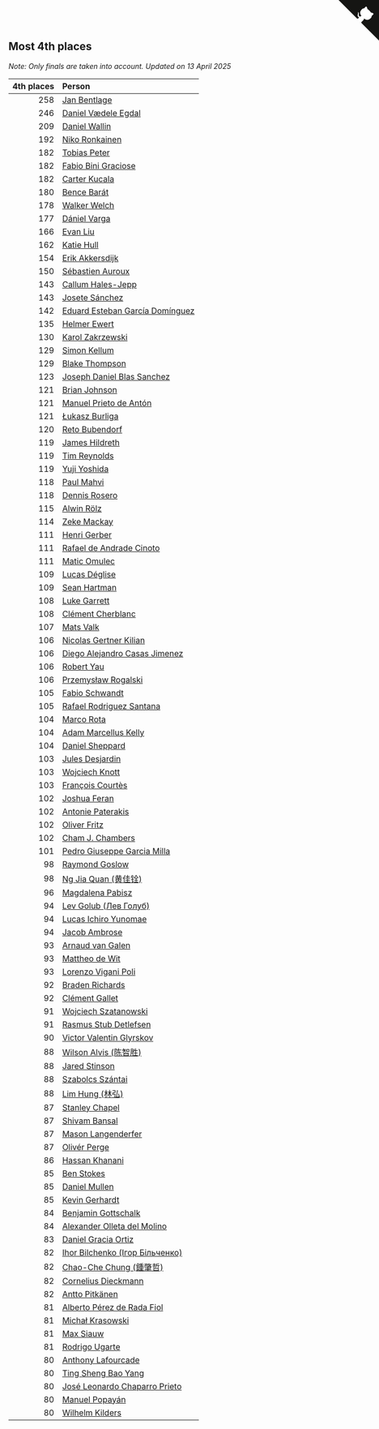 ## Most 4th places

*Note: Only finals are taken into account.*
*Updated on 13 April 2025*

| 4th places | Person |
| ---: | :--- |
| 258 | [Jan Bentlage](https://www.worldcubeassociation.org/persons/2010BENT01) |
| 246 | [Daniel Vædele Egdal](https://www.worldcubeassociation.org/persons/2013EGDA01) |
| 209 | [Daniel Wallin](https://www.worldcubeassociation.org/persons/2013WALL03) |
| 192 | [Niko Ronkainen](https://www.worldcubeassociation.org/persons/2010RONK01) |
| 182 | [Tobias Peter](https://www.worldcubeassociation.org/persons/2014PETE03) |
| 182 | [Fabio Bini Graciose](https://www.worldcubeassociation.org/persons/2010GRAC02) |
| 182 | [Carter Kucala](https://www.worldcubeassociation.org/persons/2015KUCA01) |
| 180 | [Bence Barát](https://www.worldcubeassociation.org/persons/2008BARA01) |
| 178 | [Walker Welch](https://www.worldcubeassociation.org/persons/2011WELC01) |
| 177 | [Dániel Varga](https://www.worldcubeassociation.org/persons/2008VARG01) |
| 166 | [Evan Liu](https://www.worldcubeassociation.org/persons/2009LIUE01) |
| 162 | [Katie Hull](https://www.worldcubeassociation.org/persons/2010HULL01) |
| 154 | [Erik Akkersdijk](https://www.worldcubeassociation.org/persons/2005AKKE01) |
| 150 | [Sébastien Auroux](https://www.worldcubeassociation.org/persons/2008AURO01) |
| 143 | [Callum Hales-Jepp](https://www.worldcubeassociation.org/persons/2012HALE01) |
| 143 | [Josete Sánchez](https://www.worldcubeassociation.org/persons/2015SANC18) |
| 142 | [Eduard Esteban García Domínguez](https://www.worldcubeassociation.org/persons/2011EDUA01) |
| 135 | [Helmer Ewert](https://www.worldcubeassociation.org/persons/2015EWER01) |
| 130 | [Karol Zakrzewski](https://www.worldcubeassociation.org/persons/2014ZAKR01) |
| 129 | [Simon Kellum](https://www.worldcubeassociation.org/persons/2016KELL12) |
| 129 | [Blake Thompson](https://www.worldcubeassociation.org/persons/2010THOM03) |
| 123 | [Joseph Daniel Blas Sanchez](https://www.worldcubeassociation.org/persons/2016SANC08) |
| 121 | [Brian Johnson](https://www.worldcubeassociation.org/persons/2013JOHN10) |
| 121 | [Manuel Prieto de Antón](https://www.worldcubeassociation.org/persons/2015ANTO04) |
| 121 | [Łukasz Burliga](https://www.worldcubeassociation.org/persons/2013BURL01) |
| 120 | [Reto Bubendorf](https://www.worldcubeassociation.org/persons/2012BUBE01) |
| 119 | [James Hildreth](https://www.worldcubeassociation.org/persons/2009HILD01) |
| 119 | [Tim Reynolds](https://www.worldcubeassociation.org/persons/2005REYN01) |
| 119 | [Yuji Yoshida](https://www.worldcubeassociation.org/persons/2015YOSH01) |
| 118 | [Paul Mahvi](https://www.worldcubeassociation.org/persons/2012MAHV01) |
| 118 | [Dennis Rosero](https://www.worldcubeassociation.org/persons/2010ROSE03) |
| 115 | [Alwin Rölz](https://www.worldcubeassociation.org/persons/2016ROLZ01) |
| 114 | [Zeke Mackay](https://www.worldcubeassociation.org/persons/2015MACK06) |
| 111 | [Henri Gerber](https://www.worldcubeassociation.org/persons/2014GERB01) |
| 111 | [Rafael de Andrade Cinoto](https://www.worldcubeassociation.org/persons/2007CINO01) |
| 111 | [Matic Omulec](https://www.worldcubeassociation.org/persons/2010OMUL02) |
| 109 | [Lucas Déglise](https://www.worldcubeassociation.org/persons/2015DEGL01) |
| 109 | [Sean Hartman](https://www.worldcubeassociation.org/persons/2016HART02) |
| 108 | [Luke Garrett](https://www.worldcubeassociation.org/persons/2017GARR05) |
| 108 | [Clément Cherblanc](https://www.worldcubeassociation.org/persons/2014CHER05) |
| 107 | [Mats Valk](https://www.worldcubeassociation.org/persons/2007VALK01) |
| 106 | [Nicolas Gertner Kilian](https://www.worldcubeassociation.org/persons/2013GERT01) |
| 106 | [Diego Alejandro Casas Jimenez](https://www.worldcubeassociation.org/persons/2014JIME05) |
| 106 | [Robert Yau](https://www.worldcubeassociation.org/persons/2009YAUR01) |
| 106 | [Przemysław Rogalski](https://www.worldcubeassociation.org/persons/2013ROGA02) |
| 105 | [Fabio Schwandt](https://www.worldcubeassociation.org/persons/2014SCHW02) |
| 105 | [Rafael Rodriguez Santana](https://www.worldcubeassociation.org/persons/2012SANT12) |
| 104 | [Marco Rota](https://www.worldcubeassociation.org/persons/2009ROTA01) |
| 104 | [Adam Marcellus Kelly](https://www.worldcubeassociation.org/persons/2016KELL10) |
| 104 | [Daniel Sheppard](https://www.worldcubeassociation.org/persons/2009SHEP01) |
| 103 | [Jules Desjardin](https://www.worldcubeassociation.org/persons/2010DESJ01) |
| 103 | [Wojciech Knott](https://www.worldcubeassociation.org/persons/2011KNOT01) |
| 103 | [François Courtès](https://www.worldcubeassociation.org/persons/2008COUR01) |
| 102 | [Joshua Feran](https://www.worldcubeassociation.org/persons/2011FERA01) |
| 102 | [Antonie Paterakis](https://www.worldcubeassociation.org/persons/2012PATE01) |
| 102 | [Oliver Fritz](https://www.worldcubeassociation.org/persons/2014FRIT02) |
| 102 | [Cham J. Chambers](https://www.worldcubeassociation.org/persons/2017CHAM09) |
| 101 | [Pedro Giuseppe Garcia Milla](https://www.worldcubeassociation.org/persons/2016MILL07) |
| 98 | [Raymond Goslow](https://www.worldcubeassociation.org/persons/2014GOSL01) |
| 98 | [Ng Jia Quan (黄佳铨)](https://www.worldcubeassociation.org/persons/2015QUAN03) |
| 96 | [Magdalena Pabisz](https://www.worldcubeassociation.org/persons/2017PABI01) |
| 94 | [Lev Golub (Лев Голуб)](https://www.worldcubeassociation.org/persons/2014HOLU01) |
| 94 | [Lucas Ichiro Yunomae](https://www.worldcubeassociation.org/persons/2014YUNO01) |
| 94 | [Jacob Ambrose](https://www.worldcubeassociation.org/persons/2010AMBR01) |
| 93 | [Arnaud van Galen](https://www.worldcubeassociation.org/persons/2006GALE01) |
| 93 | [Mattheo de Wit](https://www.worldcubeassociation.org/persons/2015WITM01) |
| 93 | [Lorenzo Vigani Poli](https://www.worldcubeassociation.org/persons/2007POLI01) |
| 92 | [Braden Richards](https://www.worldcubeassociation.org/persons/2017RICH02) |
| 92 | [Clément Gallet](https://www.worldcubeassociation.org/persons/2004GALL02) |
| 91 | [Wojciech Szatanowski](https://www.worldcubeassociation.org/persons/2011SZAT01) |
| 91 | [Rasmus Stub Detlefsen](https://www.worldcubeassociation.org/persons/2014DETL01) |
| 90 | [Victor Valentin Glyrskov](https://www.worldcubeassociation.org/persons/2014GLYR01) |
| 88 | [Wilson Alvis (陈智胜)](https://www.worldcubeassociation.org/persons/2011ALVI01) |
| 88 | [Jared Stinson](https://www.worldcubeassociation.org/persons/2014STIN01) |
| 88 | [Szabolcs Szántai](https://www.worldcubeassociation.org/persons/2016SZAN01) |
| 88 | [Lim Hung (林弘)](https://www.worldcubeassociation.org/persons/2016HUNG08) |
| 87 | [Stanley Chapel](https://www.worldcubeassociation.org/persons/2016CHAP04) |
| 87 | [Shivam Bansal](https://www.worldcubeassociation.org/persons/2011BANS02) |
| 87 | [Mason Langenderfer](https://www.worldcubeassociation.org/persons/2013LANG03) |
| 87 | [Olivér Perge](https://www.worldcubeassociation.org/persons/2007PERG01) |
| 86 | [Hassan Khanani](https://www.worldcubeassociation.org/persons/2018KHAN26) |
| 85 | [Ben Stokes](https://www.worldcubeassociation.org/persons/2018STOK01) |
| 85 | [Daniel Mullen](https://www.worldcubeassociation.org/persons/2016MULL04) |
| 85 | [Kevin Gerhardt](https://www.worldcubeassociation.org/persons/2013GERH01) |
| 84 | [Benjamin Gottschalk](https://www.worldcubeassociation.org/persons/2016GOTT01) |
| 84 | [Alexander Olleta del Molino](https://www.worldcubeassociation.org/persons/2008OLLE01) |
| 83 | [Daniel Gracia Ortiz](https://www.worldcubeassociation.org/persons/2009ORTI01) |
| 82 | [Ihor Bilchenko (Ігор Більченко)](https://www.worldcubeassociation.org/persons/2011BILC01) |
| 82 | [Chao-Che Chung (鍾肇哲)](https://www.worldcubeassociation.org/persons/2012CHON03) |
| 82 | [Cornelius Dieckmann](https://www.worldcubeassociation.org/persons/2009DIEC01) |
| 82 | [Antto Pitkänen](https://www.worldcubeassociation.org/persons/2017PITK01) |
| 81 | [Alberto Pérez de Rada Fiol](https://www.worldcubeassociation.org/persons/2011FIOL01) |
| 81 | [Michał Krasowski](https://www.worldcubeassociation.org/persons/2013KRAS02) |
| 81 | [Max Siauw](https://www.worldcubeassociation.org/persons/2017SIAU02) |
| 81 | [Rodrigo Ugarte](https://www.worldcubeassociation.org/persons/2015UGAR01) |
| 80 | [Anthony Lafourcade](https://www.worldcubeassociation.org/persons/2014LAFO01) |
| 80 | [Ting Sheng Bao Yang](https://www.worldcubeassociation.org/persons/2008BAOY01) |
| 80 | [José Leonardo Chaparro Prieto](https://www.worldcubeassociation.org/persons/2011CHAP01) |
| 80 | [Manuel Popayán](https://www.worldcubeassociation.org/persons/2017POPA01) |
| 80 | [Wilhelm Kilders](https://www.worldcubeassociation.org/persons/2010KILD02) |


<a href="https://github.com/jonatanklosko/wca_statistics" class="github-corner" aria-label="View source on Github"><svg width="80" height="80" viewBox="0 0 250 250" style="fill:#151513; color:#fff; position: absolute; top: 0; border: 0; right: 0;" aria-hidden="true"><path d="M0,0 L115,115 L130,115 L142,142 L250,250 L250,0 Z"></path><path d="M128.3,109.0 C113.8,99.7 119.0,89.6 119.0,89.6 C122.0,82.7 120.5,78.6 120.5,78.6 C119.2,72.0 123.4,76.3 123.4,76.3 C127.3,80.9 125.5,87.3 125.5,87.3 C122.9,97.6 130.6,101.9 134.4,103.2" fill="currentColor" style="transform-origin: 130px 106px;" class="octo-arm"></path><path d="M115.0,115.0 C114.9,115.1 118.7,116.5 119.8,115.4 L133.7,101.6 C136.9,99.2 139.9,98.4 142.2,98.6 C133.8,88.0 127.5,74.4 143.8,58.0 C148.5,53.4 154.0,51.2 159.7,51.0 C160.3,49.4 163.2,43.6 171.4,40.1 C171.4,40.1 176.1,42.5 178.8,56.2 C183.1,58.6 187.2,61.8 190.9,65.4 C194.5,69.0 197.7,73.2 200.1,77.6 C213.8,80.2 216.3,84.9 216.3,84.9 C212.7,93.1 206.9,96.0 205.4,96.6 C205.1,102.4 203.0,107.8 198.3,112.5 C181.9,128.9 168.3,122.5 157.7,114.1 C157.9,116.9 156.7,120.9 152.7,124.9 L141.0,136.5 C139.8,137.7 141.6,141.9 141.8,141.8 Z" fill="currentColor" class="octo-body"></path></svg></a><style>.github-corner:hover .octo-arm{animation:octocat-wave 560ms ease-in-out}@keyframes octocat-wave{0%,100%{transform:rotate(0)}20%,60%{transform:rotate(-25deg)}40%,80%{transform:rotate(10deg)}}@media (max-width:500px){.github-corner:hover .octo-arm{animation:none}.github-corner .octo-arm{animation:octocat-wave 560ms ease-in-out}}</style>
